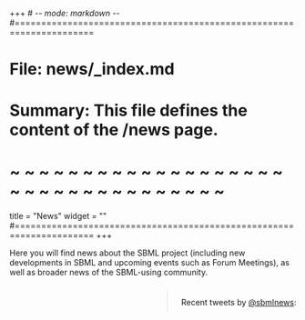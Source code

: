 +++ # -*- mode: markdown -*-
#=====================================================================
# File:    news/_index.md
# Summary: This file defines the content of the /news page.
# ~ ~ ~ ~ ~ ~ ~ ~ ~ ~ ~ ~ ~ ~ ~ ~ ~ ~ ~ ~ ~ ~ ~ ~ ~ ~ ~ ~ ~ ~ ~ ~ ~ ~
title = "News"
widget = ""
#=====================================================================
+++

Here you will find news about the SBML project (including new developments in SBML and upcoming events such as Forum Meetings), as well as broader news of the SBML-using community.

<!-- Note to site maintainers: the content of this page consists of
     2 columns.

     The left column is auto-filled from the content of the files
     located in this directory (/content/news/).  The template that
     defines the content shown on this page is layouts/_default/list.html.

     The right-hand column is filled in by the twitter widget embedded below.
-->

<div style="float: right; display: block; margin: 0.5rem auto auto 2rem; border-left: 1px solid #ddd; padding-left: 1rem" class="col-6">
  <script async src="https://platform.twitter.com/widgets.js" charset="utf-8"></script>
  <p style="margin-bottom: 0.5rem; padding-left: 0.5rem">Recent tweets by <a href="https://twitter.com/sbmlnews">@sbmlnews</a>:</p>
  <!-- For more information about parameters to the twitter feed, see https://developer.twitter.com/en/docs/twitter-for-websites/timelines/overview -->
  <a class="twitter-timeline" data-dnt="true"
     data-chrome="noheader nofooter noborders transparent"
     data-link-color="#2B7BB9" data-tweet-limit="3"
     href="https://twitter.com/sbmlnews?ref_src=twsrc%5Etfw"></a> 
</div>
